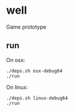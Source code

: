 # well
Game prototype

## run

On osx:

```
./deps.sh osx-debug64
./run
```

On linux:

```
./deps.sh linux-debug64
./run
```
